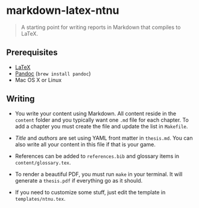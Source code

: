 # markdown-latex-ntnu

> A starting point for writing reports in Markdown that compiles to LaTeX.

## Prerequisites

* [LaTeX](https://www.latex-project.org/get/)
* [Pandoc](http://pandoc.org/) (`brew install pandoc`)
* Mac OS X or Linux


## Writing

* You write your content using Markdown. All content reside in the `content` folder and you typically want one `.md` file for each chapter. To add a chapter you must create the file and update the list in `Makefile`.

* _Title_ and _authors_ are set using YAML front matter in `thesis.md`. You can also write all your content in this file if that is your game.

* References can be added to `references.bib` and glossary items in `content/glossary.tex`.

* To render a beautiful PDF, you must run `make` in your terminal. It will generate a `thesis.pdf` if everything go as it should.

* If you need to customize some stuff, just edit the template in `templates/ntnu.tex`.

